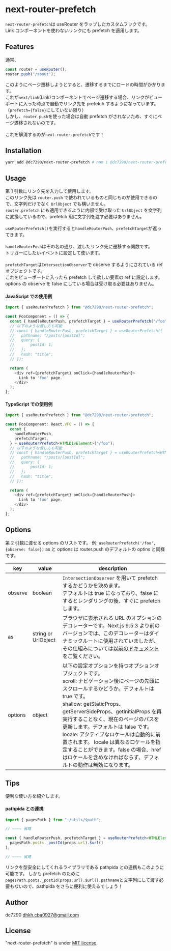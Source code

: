 # next-router-prefetch

`next-router-prefetch`は useRouter をラップしたカスタムフックです。<br>
Link コンポーネントを使わないリンクにも prefetch を適用します。

## Features

通常、

```typescript
const router = useRouter();
router.push("/about");
```

このようにページ遷移しようとすると、遷移するまでにロードの時間がかかります。<br>
これが`next/link`(Link)コンポーネントでページ遷移する場合、リンクがビューポートに入った時点で自動でリンク先を prefetch するようになっています。<br>（`prefetch={false}`にしていない限り）<br>
しかし、`router.push`を使った場合は自動 prefetch がされないため、すぐにページ遷移されないのです。<br><br>
これを解消するのが`next-router-prefetch`です！

## Installation

```bash
yarn add @dc7290/next-router-prefetch # npm i @dc7290/next-router-prefetch
```

## Usage

第 1 引数にリンク先を入力して使用します。<br>
このリンク先は `router.push` で使われているものと同じものが使用できるので、文字列だけでなく `UrlObject` でも構いません。<br>
`router.prefetch` にも適用できるように内部で受け取った `UrlObject` を文字列に変換しているので、prefetch 用に文字列を渡す必要はありません。<br><br>
`useRouterPrefetch()`を実行すると`handleRouterPush`、`prefetchTarget`が返ってきます。<br><br>
`handleRouterPush`はその名の通り、渡したリンク先に遷移する関数です。<br>
トリガーにしたいイベントに設定して使います。<br><br>
`prefetchTarget`は`IntersectionObserver`で observe するようにされている ref オブジェクトです。<br>
これをビューポートに入ったら prefetch して欲しい要素の ref に設定します。<br>
options の observe を false にしている場合は受け取る必要はありません。<br>

#### JavaScript での使用例

```javascript
import { useRouterPrefetch } from "@dc7290/next-router-prefetch";

const FooComponent = () => {
  const { handleRouterPush, prefetchTarget } = useRouterPrefetch("/foo");
  // 以下のような渡し方も可能
  // const { handleRouterPush, prefetchTarget } = useRouterPrefetch({
  //   pathname: "/posts/[postId]";
  //   query: {
  //       postId: 1;
  //   };
  //   hash: "title";
  // });

  return (
    <div ref={prefetchTarget} onClick={handleRouterPush}>
      Link to 'foo' page.
    </div>
  );
};
```

#### TypeScript での使用例

```typescript
import { useRouterPrefetch } from "@dc7290/next-router-prefetch";

const FooComponent: React.VFC = () => {
  const {
    handleRouterPush,
    prefetchTarget,
  } = useRouterPrefetch<HTMLDivElement>("/foo");
  // 以下のような渡し方も可能
  // const { handleRouterPush, prefetchTarget } = useRouterPrefetch<HTMLDivElement>({
  //   pathname: "/posts/[postId]";
  //   query: {
  //       postId: 1;
  //   };
  //   hash: "title";
  // });

  return (
    <div ref={prefetchTarget} onClick={handleRouterPush}>
      Link to 'foo' page.
    </div>
  );
};
```

## Options

第 2 引数に渡せる options のリストです。
例: `useRouterPrefetch('/foo', {observe: false})`
as と options は router.push のデフォルトの optins と同様です。

| key     | value               | description                                                                                                                                                                                                                                                                                                                                                                                                                                                                                       |
| ------- | ------------------- | ------------------------------------------------------------------------------------------------------------------------------------------------------------------------------------------------------------------------------------------------------------------------------------------------------------------------------------------------------------------------------------------------------------------------------------------------------------------------------------------------- |
| observe | boolean             | `IntersectionObserver` を用いて prefetch するかどうかを決めます。<br>デフォルトは true になっており、false にするとレンダリングの後、すぐに prefetch します。                                                                                                                                                                                                                                                                                                                                     |
| as      | string or UrlObject | ブラウザに表示される URL のオプションのデコレーターです。Next.js 9.5.3 より前のバージョンでは、このデコレーターはダイナミックルートに使用されていましたが、その仕組みについては[以前のドキュメント](https://nextjs.org/docs/tag/v9.5.2/api-reference/next/link#dynamic-routes)をご覧ください。                                                                                                                                                                                                    |
| options | object              | 以下の設定オプションを持つオプションオブジェクトです。<br>scroll: ナビゲーション後にページの先頭にスクロールするかどうか。デフォルトは true です。<br>shallow: getStaticProps、getServerSideProps、getInitialProps を再実行することなく、現在のページのパスを更新します。デフォルトは false です。<br>locale: アクティブなロケールは自動的に前置されます。 locale は異なるロケールを指定することができます。false の場合、href はロケールを含めなければならず、デフォルトの動作は無効になります。 |

## Tips

便利な使い方を紹介します。

#### pathpida との連携

```typescript
import { pagesPath } from "~/utils/$path";

// ~~~~ 省略

const { handleRouterPush, prefetchTarget } = useRouterPrefetch<HTMLElement>(
  pagesPath.posts._postId(props.url).$url()
);

// ~~~~ 省略
```

リンクを型安全にしてくれるライブラリである pathpida との連携もこのように可能です。
しかも prefetch のために`pagesPath.posts._postId(props.url).$url().pathname`と文字列にして渡す必要もないので、pathpida をさらに便利に使えるでしょう！

## Author

dc7290
dhkh.cba0927@gmail.com

## License

"next-router-prefetch" is under [MIT license](https://en.wikipedia.org/wiki/MIT_License).
